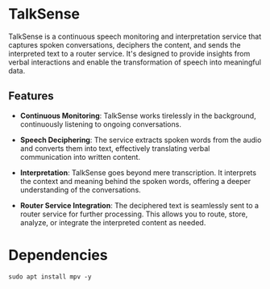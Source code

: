 # TalkSense

TalkSense is a continuous speech monitoring and interpretation service that captures spoken conversations, deciphers the content, and sends the interpreted text to a router service. It's designed to provide insights from verbal interactions and enable the transformation of speech into meaningful data.

## Features

- **Continuous Monitoring**: TalkSense works tirelessly in the background, continuously listening to ongoing conversations.

- **Speech Deciphering**: The service extracts spoken words from the audio and converts them into text, effectively translating verbal communication into written content.

- **Interpretation**: TalkSense goes beyond mere transcription. It interprets the context and meaning behind the spoken words, offering a deeper understanding of the conversations.

- **Router Service Integration**: The deciphered text is seamlessly sent to a router service for further processing. This allows you to route, store, analyze, or integrate the interpreted content as needed.

# Dependencies
```
sudo apt install mpv -y
```

